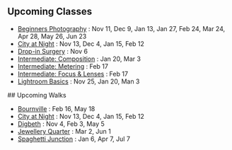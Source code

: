## Upcoming Classes

- [Beginners Photography](http://photo-school.co.uk/beginners-photography/) : Nov 11, Dec 9, Jan 13, Jan 27, Feb 24, Mar 24, Apr 28, May 26, Jun 23 
- [City at Night](http://photo-school.co.uk/city-at-night) : Nov 13, Dec 4, Jan 15, Feb 12
- [Drop-in Surgery](http://photo-school.co.uk/surgery/) : Nov 6
- [Intermediate: Composition](http://photo-school.co.uk/intermediate-photography) : Jan 20, Mar 3
- [Intermediate: Metering](http://photo-school.co.uk/intermediate-photography) : Feb 17
- [Intermediate: Focus & Lenses](http://photo-school.co.uk/intermediate-photography) : Feb 17
- [Lightroom Basics](http://photo-school.co.uk/lightroom) : Nov 25, Jan 20, Man 3

## Upcoming Walks
- [Bournville](http://photo-school.co.uk/bournville) : Feb 16, May 18
- [City at Night](http://photo-school.co.uk/city-at-night) : Nov 13, Dec 4, Jan 15, Feb 12
- [Digbeth](http://photo-school.co.uk/digbeth) : Nov 4, Feb 3, May 5
- [Jewellery Quarter](http://photo-school.co.uk/jewellery-quarter) : Mar 2, Jun 1
- [Spaghetti Junction](http://photo-school.co.uk/spaghetti-junction) : Jan 6, Apr 7, Jul 7
